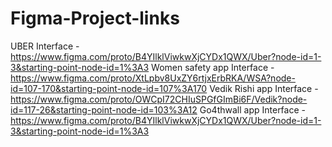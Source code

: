 # Figma-Project-links
UBER Interface - https://www.figma.com/proto/B4YIlklViwkwXjCYDx1QWX/Uber?node-id=1-3&starting-point-node-id=1%3A3
Women safety app Interface - https://www.figma.com/proto/XtLpbv8UxZY6rtjxErbRKA/WSA?node-id=107-170&starting-point-node-id=107%3A170
Vedik Rishi app Interface - https://www.figma.com/proto/OWCpI72CHIuSPGfGImBi6F/Vedik?node-id=117-26&starting-point-node-id=103%3A12
Go4thwall app Interface - https://www.figma.com/proto/B4YIlklViwkwXjCYDx1QWX/Uber?node-id=1-3&starting-point-node-id=1%3A3
